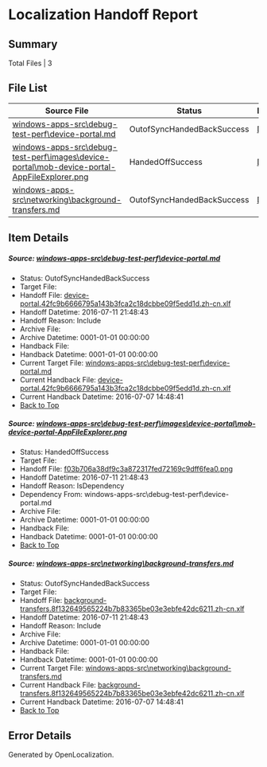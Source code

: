 # <a name='report-top'></a> Localization Handoff Report

## Summary
 Total Files | 3

## File List
 Source File | Status | Details 
 ----------- | ------ | ------- 
 [windows-apps-src\debug-test-perf\device-portal.md](https://github.com/Microsoft/windows-apps/blob/01e83c14304891ff5eaa895e98bbebac33ee7614/windows-apps-src/debug-test-perf/device-portal.md) | OutofSyncHandedBackSuccess | [Details](#55cbdc077f839166f32605bbada8e0cc707cf5b31978)
 [windows-apps-src\debug-test-perf\images\device-portal\mob-device-portal-AppFileExplorer.png](https://github.com/Microsoft/windows-apps/blob/e04e221c6c86330832cccc8d339c5cacd9377c05/windows-apps-src/debug-test-perf/images/device-portal/mob-device-portal-AppFileExplorer.png) | HandedOffSuccess | [Details](#f03b706a38df9c3a872317fed72169c9dff6fea01988)
 [windows-apps-src\networking\background-transfers.md](https://github.com/Microsoft/windows-apps/blob/b15d01ec4fd41a8f03345a4416b4795455928533/windows-apps-src/networking/background-transfers.md) | OutofSyncHandedBackSuccess | [Details](#cbb8308a3390634f0068f72041803989201e23453446)

## Item Details
##### <a name='55cbdc077f839166f32605bbada8e0cc707cf5b31978'></a> Source: [windows-apps-src\debug-test-perf\device-portal.md](https://github.com/Microsoft/windows-apps/blob/01e83c14304891ff5eaa895e98bbebac33ee7614/windows-apps-src/debug-test-perf/device-portal.md)
* Status: OutofSyncHandedBackSuccess
* Target File: 
* Handoff File: [device-portal.42fc9b6666795a143b3fca2c18dcbbe09f5edd1d.zh-cn.xlf](https://github.com/Microsoft/WDG.handoff/blob/00e8685de41ba5a065e7e7413e548583a99af4c0/ol-handoff/Microsoft/windows-apps.zh-cn/master/device-portal.42fc9b6666795a143b3fca2c18dcbbe09f5edd1d.zh-cn.xlf)
* Handoff Datetime: 2016-07-11 21:48:43
* Handoff Reason: Include
* Archive File: 
* Archive Datetime: 0001-01-01 00:00:00
* Handback File: 
* Handback Datetime: 0001-01-01 00:00:00
* Current Target File: [windows-apps-src\debug-test-perf\device-portal.md](https://github.com/Microsoft/windows-apps.zh-cn/blob/bca83abcea8983793c4b2e273492df455b9ebf58/windows-apps-src/debug-test-perf/device-portal.md)
* Current Handback File: [device-portal.42fc9b6666795a143b3fca2c18dcbbe09f5edd1d.zh-cn.xlf](https://github.com/Microsoft/WDG.handback/blob/54f4c20d99d5eee8b729518034746c0ee2458777/ol-handback/Microsoft/windows-apps.zh-cn/master/device-portal.42fc9b6666795a143b3fca2c18dcbbe09f5edd1d.zh-cn.xlf)
* Current Handback Datetime: 2016-07-07 14:48:41
* [Back to Top](#report-top)

##### <a name='f03b706a38df9c3a872317fed72169c9dff6fea01988'></a> Source: [windows-apps-src\debug-test-perf\images\device-portal\mob-device-portal-AppFileExplorer.png](https://github.com/Microsoft/windows-apps/blob/e04e221c6c86330832cccc8d339c5cacd9377c05/windows-apps-src/debug-test-perf/images/device-portal/mob-device-portal-AppFileExplorer.png)
* Status: HandedOffSuccess
* Target File: 
* Handoff File: [f03b706a38df9c3a872317fed72169c9dff6fea0.png](https://github.com/Microsoft/WDG.handoff/blob/00e8685de41ba5a065e7e7413e548583a99af4c0/ol-handoff/Microsoft/windows-apps.zh-cn/master/f03b706a38df9c3a872317fed72169c9dff6fea0.png)
* Handoff Datetime: 2016-07-11 21:48:43
* Handoff Reason: IsDependency
* Dependency From: windows-apps-src\debug-test-perf\device-portal.md
* Archive File: 
* Archive Datetime: 0001-01-01 00:00:00
* Handback File: 
* Handback Datetime: 0001-01-01 00:00:00
* [Back to Top](#report-top)

##### <a name='cbb8308a3390634f0068f72041803989201e23453446'></a> Source: [windows-apps-src\networking\background-transfers.md](https://github.com/Microsoft/windows-apps/blob/b15d01ec4fd41a8f03345a4416b4795455928533/windows-apps-src/networking/background-transfers.md)
* Status: OutofSyncHandedBackSuccess
* Target File: 
* Handoff File: [background-transfers.8f132649565224b7b83365be03e3ebfe42dc6211.zh-cn.xlf](https://github.com/Microsoft/WDG.handoff/blob/00e8685de41ba5a065e7e7413e548583a99af4c0/ol-handoff/Microsoft/windows-apps.zh-cn/master/background-transfers.8f132649565224b7b83365be03e3ebfe42dc6211.zh-cn.xlf)
* Handoff Datetime: 2016-07-11 21:48:43
* Handoff Reason: Include
* Archive File: 
* Archive Datetime: 0001-01-01 00:00:00
* Handback File: 
* Handback Datetime: 0001-01-01 00:00:00
* Current Target File: [windows-apps-src\networking\background-transfers.md](https://github.com/Microsoft/windows-apps.zh-cn/blob/bca83abcea8983793c4b2e273492df455b9ebf58/windows-apps-src/networking/background-transfers.md)
* Current Handback File: [background-transfers.8f132649565224b7b83365be03e3ebfe42dc6211.zh-cn.xlf](https://github.com/Microsoft/WDG.handback/blob/54f4c20d99d5eee8b729518034746c0ee2458777/ol-handback/Microsoft/windows-apps.zh-cn/master/background-transfers.8f132649565224b7b83365be03e3ebfe42dc6211.zh-cn.xlf)
* Current Handback Datetime: 2016-07-07 14:48:41
* [Back to Top](#report-top)


## Error Details

Generated by OpenLocalization.
